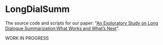 # LongDialSumm
The source code and scripts for our paper: "[An Exploratory Study on Long Dialogue Summarization:What Works and What’s Next](https://arxiv.org/pdf/2109.04609.pdf)".

WORK IN PROGRESS
